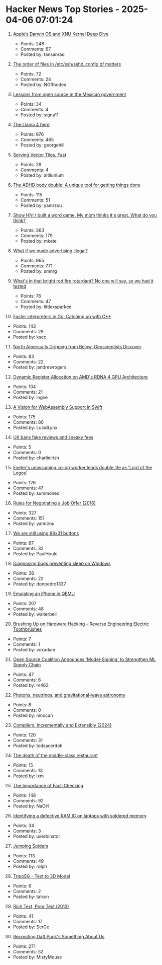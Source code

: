 # Hacker News Top Stories - 2025-04-06 07:01:24

1. [Apple’s Darwin OS and XNU Kernel Deep Dive](https://tansanrao.com/blog/2025/04/xnu-kernel-and-darwin-evolution-and-architecture/)
   - Points: 248
   - Comments: 67
   - Posted by: tansanrao

2. [The order of files in /etc/ssh/sshd_config.d/ matters](https://utcc.utoronto.ca/~cks/space/blog/sysadmin/OpenSSHConfigOrderMatters)
   - Points: 72
   - Comments: 24
   - Posted by: NGRhodes

3. [Lessons from open source in the Mexican government](https://lwn.net/Articles/1013776/)
   - Points: 34
   - Comments: 4
   - Posted by: signa11

4. [The Llama 4 herd](https://ai.meta.com/blog/llama-4-multimodal-intelligence/)
   - Points: 976
   - Comments: 465
   - Posted by: georgehill

5. [Serving Vector Tiles, Fast](https://spatialists.ch/posts/2025/04-05-serving-vector-tiles-fast/)
   - Points: 28
   - Comments: 4
   - Posted by: altilunium

6. [The ADHD body double: A unique tool for getting things done](https://add.org/the-body-double/)
   - Points: 115
   - Comments: 51
   - Posted by: yamrzou

7. [Show HN: I built a word game. My mom thinks it's great. What do you think?](https://www.whatsit.today/)
   - Points: 363
   - Comments: 179
   - Posted by: mkate

8. [What if we made advertising illegal?](https://simone.org/advertising/)
   - Points: 965
   - Comments: 771
   - Posted by: smnrg

9. [What's in that bright red fire retardant? No one will say, so we had it tested](https://laist.com/news/climate-environment/how-much-toxic-heavy-metal-is-in-that-bright-red-fire-retardant-we-had-it-tested-to-find-out)
   - Points: 76
   - Comments: 47
   - Posted by: littlexsparkee

10. [Faster interpreters in Go: Catching up with C++](https://planetscale.com/blog/faster-interpreters-in-go-catching-up-with-cpp)
   - Points: 143
   - Comments: 29
   - Posted by: ksec

11. [North America Is Dripping from Below, Geoscientists Discover](https://www.jsg.utexas.edu/news/2025/04/north-america-is-dripping-from-below-geoscientists-discover/)
   - Points: 83
   - Comments: 22
   - Posted by: jandrewrogers

12. [Dynamic Register Allocation on AMD's RDNA 4 GPU Architecture](https://chipsandcheese.com/p/dynamic-register-allocation-on-amds)
   - Points: 104
   - Comments: 21
   - Posted by: ingve

13. [A Vision for WebAssembly Support in Swift](https://forums.swift.org/t/pitch-a-vision-for-webassembly-support-in-swift/79060)
   - Points: 175
   - Comments: 80
   - Posted by: LucidLynx

14. [UK bans fake reviews and sneaky fees](https://www.theguardian.com/money/2025/apr/06/uk-bans-22bn-sneaky-fees-and-fake-reviews-for-online-products)
   - Points: 5
   - Comments: 0
   - Posted by: charlieirish

15. [Exeter's unassuming co-op worker leads double life as 'Lord of the Logos'](https://www.devonlive.com/whats-on/whats-on-news/exeters-unassuming-co-op-worker-10039941)
   - Points: 126
   - Comments: 47
   - Posted by: summoned

16. [Rules for Negotiating a Job Offer (2016)](https://haseebq.com/my-ten-rules-for-negotiating-a-job-offer/)
   - Points: 327
   - Comments: 151
   - Posted by: yamrzou

17. [We are still using 88x31 buttons](https://ultrasciencelabs.com/lab-notes/why-we-are-still-using-88x31-buttons)
   - Points: 87
   - Comments: 32
   - Posted by: PaulHoule

18. [Diagnosing bugs preventing sleep on Windows](https://peteronprogramming.wordpress.com/2025/04/02/diagnosing-bugs-preventing-sleep-on-windows/)
   - Points: 38
   - Comments: 22
   - Posted by: donpedro1337

19. [Emulating an iPhone in QEMU](https://eshard.com/posts/emulating-ios-14-with-qemu)
   - Points: 207
   - Comments: 48
   - Posted by: walterbell

20. [Brushing Up on Hardware Hacking – Reverse Engineering Electric Toothbrushes](https://voidstarsec.com/blog/pifex-pigen)
   - Points: 7
   - Comments: 1
   - Posted by: voxadam

21. [Open Source Coalition Announces 'Model-Signing' to Strengthen ML Supply Chain](https://pypi.org/project/model-signing/)
   - Points: 47
   - Comments: 6
   - Posted by: m463

22. [Photons, neutrinos, and gravitational-wave astronomy](https://www.as.arizona.edu/~mrenzo/courses/notes-lecture-GWprog.html)
   - Points: 6
   - Comments: 0
   - Posted by: ninocan

23. [Compilers: Incrementally and Extensibly (2024)](https://okmij.org/ftp/tagless-final/Compiler/index.html)
   - Points: 120
   - Comments: 31
   - Posted by: todsacerdoti

24. [The death of the middle-class restaurant](https://www.nytimes.com/2025/04/04/dining/middle-class-restaurant.html)
   - Points: 15
   - Comments: 13
   - Posted by: lxm

25. [The Importance of Fact-Checking](https://lithub.com/on-the-episode-that-changed-ira-glasss-this-american-life-forever/)
   - Points: 148
   - Comments: 92
   - Posted by: NaOH

26. [Identifying a defective RAM IC on laptops with soldered memory](https://blog.piernov.org/identifying-defective-ram-ic/)
   - Points: 34
   - Comments: 3
   - Posted by: userbinator

27. [Jumping Spiders](https://digital.tnconservationist.org/publication/?i=663361&article_id=3697028&view=articleBrowser)
   - Points: 113
   - Comments: 49
   - Posted by: rolph

28. [TripoSG – Text to 3D Model](https://github.com/VAST-AI-Research/TripoSG)
   - Points: 6
   - Comments: 2
   - Posted by: taikon

29. [Rich Text, Poor Text (2013)](https://laemeur.sdf.org/words/D29.html)
   - Points: 41
   - Comments: 17
   - Posted by: SerCe

30. [Recreating Daft Punk's Something About Us](https://thoughts-and-things.ghost.io/recreating-daft-punks-something-about-us/)
   - Points: 271
   - Comments: 52
   - Posted by: MistyMouse

